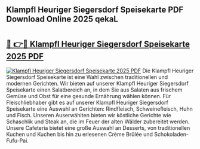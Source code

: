 ## Klampfl Heuriger Siegersdorf Speisekarte PDF Download Online 2025 qekaL

# <h2><a href="http://gc9xpt.nevu.top/?p=Klampfl+Heuriger+Siegersdorf+Speisekarte">🔗 👉🔴 Klampfl Heuriger Siegersdorf Speisekarte 2025 PDF</a></h2>

[![Klampfl Heuriger Siegersdorf Speisekarte 2025 PDF](https://i.imgur.com/dBaPXMq.png)](http://gc9xpt.nevu.top/?p=Klampfl+Heuriger+Siegersdorf+Speisekarte)
Die Klampfl Heuriger Siegersdorf Speisekarte ist eine Wahl zwischen traditionellen und modernen Gerichten. Wir bieten auf unserer Klampfl Heuriger Siegersdorf Speisekarte einen Salatbereich an, in dem Sie aus Salaten aus frischem Gemüse und Obst für eine gesunde Ernährung wählen können. Für Fleischliebhaber gibt es auf unserer Klampfl Heuriger Siegersdorf Speisekarte eine Auswahl an Gerichten: Rindfleisch, Schweinefleisch, Huhn und Fisch. Unseren Auserwählten bieten wir köstliche Gerichte wie Schaschlik und Steak an, die im Feuer der alten Wälder zubereitet werden. Unsere Cafeteria bietet eine große Auswahl an Desserts, von traditionellen Kuchen und Kuchen bis hin zu erlesenen Crème Brûlée und Schokoladen-Fufu-Pai.
